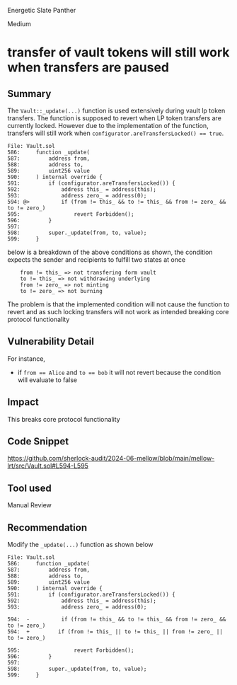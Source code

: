 Energetic Slate Panther

Medium

# transfer of vault tokens will still work when transfers are paused

## Summary
The `Vault::_update(...)` function is used extensively during vault lp token transfers. The function is supposed to revert when LP token transfers are currently locked. However due to the implementation of the function, transfers will still work when `configurator.areTransfersLocked() == true`.

```solidity
File: Vault.sol
586:     function _update(
587:         address from,
588:         address to,
589:         uint256 value
590:     ) internal override {
591:         if (configurator.areTransfersLocked()) {
592:             address this_ = address(this);
593:             address zero_ = address(0);
594: @>          if (from != this_ && to != this_ && from != zero_ && to != zero_)
595:                 revert Forbidden();
596:         }
597: 
598:         super._update(from, to, value);
599:     }

```

below is a breakdown of the above conditions as shown, the condition expects the sender and recipients to fulfill two states at once

```solidity
    from != this_ => not transfering form vault
    to != this_ => not withdrawing underlying
    from != zero_ => not minting
    to != zero_ => not burning
```
The problem is that the implemented condition will not cause the function to revert and as such locking transfers will not work as intended breaking core protocol functionality

## Vulnerability Detail
For instance,
- if `from == Alice` and `to == bob` it will not revert because the condition will evaluate to false


## Impact
This breaks core protocol functionality

## Code Snippet
https://github.com/sherlock-audit/2024-06-mellow/blob/main/mellow-lrt/src/Vault.sol#L594-L595

## Tool used

Manual Review

## Recommendation
Modify the `_update(...)` function as shown below
```solidity
File: Vault.sol
586:     function _update(
587:         address from,
588:         address to,
589:         uint256 value
590:     ) internal override {
591:         if (configurator.areTransfersLocked()) {
592:             address this_ = address(this);
593:             address zero_ = address(0);

594:  -          if (from != this_ && to != this_ && from != zero_ && to != zero_)
594:  +         if (from != this_ || to != this_ || from != zero_ || to != zero_)

595:                 revert Forbidden();
596:         }
597: 
598:         super._update(from, to, value);
599:     }

```